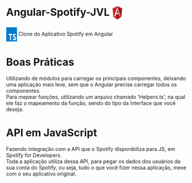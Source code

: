 # Angular-Spotify-JVL  <img align="center" alt="jogo-angular" height="40" width="30" src="https://raw.githubusercontent.com/devicons/devicon/master/icons/angularjs/angularjs-original.svg">
 <img align="center" alt="jogo-typescript" height="40" width="30" src="https://raw.githubusercontent.com/devicons/devicon/master/icons/typescript/typescript-original.svg">
 Clone do Aplicativo Spotify em Angular


# Boas Práticas <br>
Utilizando de módulos para carregar os principais componentes, deixando uma aplicação mais leve, sem que o Angular precise carregar todos os componentes.<br>
Para mepear funções, utilizando um arquivo chamado 'Helpers.ts', na qual ele faz o mapeamento da função, sendo do tipo da Interface que você deseja. <br>


# API em JavaScript <br>
Fazendo integração com a API que o Spotify disponibiliza para JS, em Spotify for Developers. <br>
Toda a aplicação utiliza dessa API, para pegar os dados dos usuários da sua conta do Spotify, ou seja, tudo o que você fizer nessa aplicação, mexe com o seu aplicativo original.

